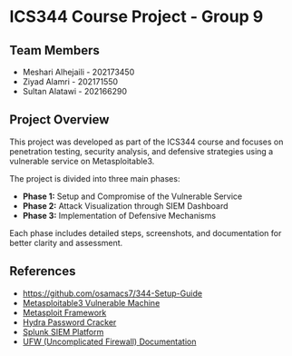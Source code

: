 
# ICS344 Course Project - Group 9

## Team Members
- Meshari Alhejaili - 202173450
- Ziyad Alamri - 202171550
- Sultan Alatawi - 202166290

## Project Overview
This project was developed as part of the ICS344 course and focuses on penetration testing, security analysis, and defensive strategies using a vulnerable service on Metasploitable3.

The project is divided into three main phases:
- **Phase 1:** Setup and Compromise of the Vulnerable Service
- **Phase 2:** Attack Visualization through SIEM Dashboard
- **Phase 3:** Implementation of Defensive Mechanisms

Each phase includes detailed steps, screenshots, and documentation for better clarity and assessment.

## References
- https://github.com/osamacs7/344-Setup-Guide
- [Metasploitable3 Vulnerable Machine](https://github.com/rapid7/metasploitable3)
- [Metasploit Framework](https://github.com/rapid7/metasploit-framework)
- [Hydra Password Cracker](https://github.com/vanhauser-thc/thc-hydra)
- [Splunk SIEM Platform](https://www.splunk.com/)
- [UFW (Uncomplicated Firewall) Documentation](https://help.ubuntu.com/community/UFW)
